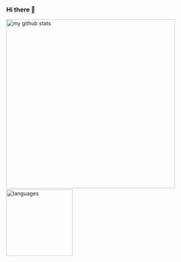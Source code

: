 ### Hi there 👋

<p align="left">
  <img src="https://github-readme-stats.vercel.app/api?username=gaoyuexit&show_icons=true&theme=cobalt" alt="my github stats" width="450"/>&nbsp;
  <img src="https://github-readme-stats.vercel.app/api/top-langs/?username=gaoyuexit&layout=compact&theme=cobalt" alt="languages" height="177">
</p>

<!--
**gaoyuexit/gaoyuexit** is a ✨ _special_ ✨ repository because its `README.md` (this file) appears on your GitHub profile.

Here are some ideas to get you started:

- 🔭 I’m currently working on ...
- 🌱 I’m currently learning ...
- 👯 I’m looking to collaborate on ...
- 🤔 I’m looking for help with ...
- 💬 Ask me about ...
- 📫 How to reach me: ...
- 😄 Pronouns: ...
- ⚡ Fun fact: ...
-->
